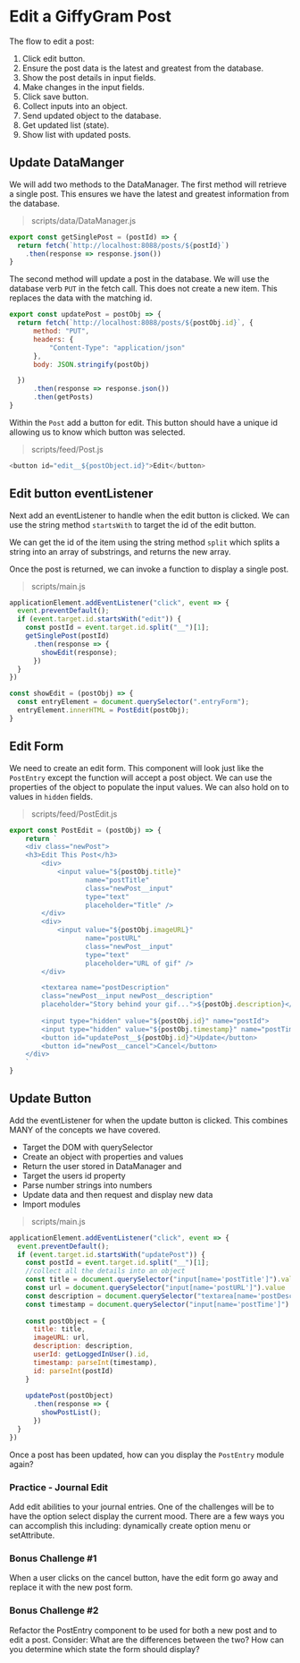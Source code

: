 # Edit a GiffyGram Post

The flow to edit a post:
1. Click edit button.
1. Ensure the post data is the latest and greatest from the database.
1. Show the post details in input fields.
1. Make changes in the input fields.
1. Click save button.
1. Collect inputs into an object.
1. Send updated object to the database.
1. Get updated list (state).
1. Show list with updated posts.


## Update DataManger
We will add two methods to the DataManager. The first method will retrieve a single post. This ensures we have the latest and greatest information from the database.

> scripts/data/DataManager.js

```js
export const getSinglePost = (postId) => {
  return fetch(`http://localhost:8088/posts/${postId}`)
    .then(response => response.json())
}
```

The second method will update a post in the database. We will use the database verb `PUT` in the fetch call. This does not create a new item. This replaces the data with the matching id.

```js
export const updatePost = postObj => {
  return fetch(`http://localhost:8088/posts/${postObj.id}`, {
      method: "PUT",
      headers: {
          "Content-Type": "application/json"
      },
      body: JSON.stringify(postObj)

  })
      .then(response => response.json())
      .then(getPosts)
}
```

Within the `Post` add a button for edit. This button should have a unique id allowing us to know which button was selected.

> scripts/feed/Post.js
```js
<button id="edit__${postObject.id}">Edit</button>

```

## Edit button eventListener
Next add an eventListener to handle when the edit button is clicked. We can use the string method `startsWith` to target the id of the edit button.

We can get the id of the item using the string method `split` which splits a string into an array of substrings, and returns the new array. 

Once the post is returned, we can invoke a function to display a single post. 

> scripts/main.js
```js
applicationElement.addEventListener("click", event => {
  event.preventDefault();
  if (event.target.id.startsWith("edit")) {
    const postId = event.target.id.split("__")[1];
    getSinglePost(postId)
      .then(response => {
        showEdit(response);
      })
  }
})
```

```js
const showEdit = (postObj) => {
  const entryElement = document.querySelector(".entryForm");
  entryElement.innerHTML = PostEdit(postObj);
}
```

## Edit Form
We need to create an edit form. This component will look just like the `PostEntry` except the function will accept a post object. We can use the properties of the object to populate the input values. We can also hold on to values in `hidden` fields.

> scripts/feed/PostEdit.js
```js
export const PostEdit = (postObj) => {
	return `
	<div class="newPost">
	<h3>Edit This Post</h3>
		<div>
			<input value="${postObj.title}"
				   name="postTitle"
				   class="newPost__input"
				   type="text"
				   placeholder="Title" />
		</div>
		<div>
			<input value="${postObj.imageURL}"
				   name="postURL"
				   class="newPost__input"
				   type="text"
				   placeholder="URL of gif" />
		</div>

    	<textarea name="postDescription"
    	class="newPost__input newPost__description"
    	placeholder="Story behind your gif...">${postObj.description}</textarea>
		
		<input type="hidden" value="${postObj.id}" name="postId">
		<input type="hidden" value="${postObj.timestamp}" name="postTime">	
		<button id="updatePost__${postObj.id}">Update</button>
		<button id="newPost__cancel">Cancel</button>
	</div>
	`
}
```

## Update Button
Add the eventListener for when the update button is clicked. This combines MANY of the concepts we have covered.
* Target the DOM with querySelector
* Create an object with properties and values
* Return the user stored in DataManager and
* Target the users id property
* Parse number strings into numbers
* Update data and then request and display new data
* Import modules

> scripts/main.js

```js
applicationElement.addEventListener("click", event => {
  event.preventDefault();
  if (event.target.id.startsWith("updatePost")) {
    const postId = event.target.id.split("__")[1];
    //collect all the details into an object
    const title = document.querySelector("input[name='postTitle']").value
    const url = document.querySelector("input[name='postURL']").value
    const description = document.querySelector("textarea[name='postDescription']").value
    const timestamp = document.querySelector("input[name='postTime']").value
    
    const postObject = {
      title: title,
      imageURL: url,
      description: description,
      userId: getLoggedInUser().id,
      timestamp: parseInt(timestamp),
      id: parseInt(postId)
    }
    
    updatePost(postObject)
      .then(response => {
        showPostList();
      })
  }
})
```

Once a post has been updated, how can you display the `PostEntry` module again?

### <h3 id="DJ-Practice">Practice - Journal Edit</h3>
Add edit abilities to your journal entries. One of the challenges will be to have the option select display the current mood. There are a few ways you can accomplish this including: dynamically create option menu or setAttribute. 

### Bonus Challenge #1
When a user clicks on the cancel button, have the edit form go away and replace it with the new post form.

### Bonus Challenge #2
Refactor the PostEntry component to be used for both a new post and to edit a post. Consider: What are the differences between the two? How can you determine which state the form should display?